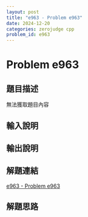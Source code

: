 ```yaml
---
layout: post
title: "e963 - Problem e963"
date: 2024-12-20
categories: zerojudge cpp
problem_id: e963
---
```


# Problem e963

## 題目描述

無法獲取題目內容

## 輸入說明



## 輸出說明



## 解題連結

[e963 - Problem e963](https://zerojudge.tw/ShowProblem?problemid=e963)

## 解題思路

